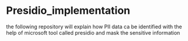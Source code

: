 # Presidio_implementation
the following repository will explain how PII data ca be identified with the help of microsoft tool called presidio and mask the sensitive information
